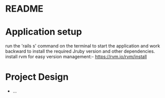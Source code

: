 # README

# Application setup

run the 'rails s' command on the terminal to start the application and work backward to install the required Jruby version and other dependencies. 
install rvm for easy version management:- https://rvm.io/rvm/install

# Project Design 




* ...
